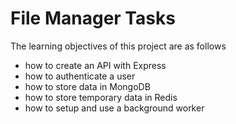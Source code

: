 # File Manager Tasks

The learning objectives of this project are as follows

- how to create an API with Express
- how to authenticate a user
- how to store data in MongoDB
- how to store temporary data in Redis
- how to setup and use a background worker

